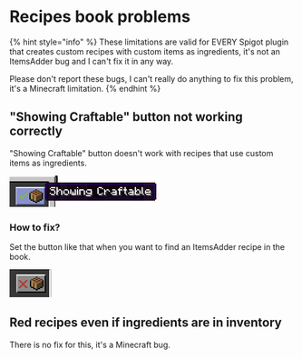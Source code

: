 # Recipes book problems

{% hint style="info" %}
These limitations are valid for EVERY Spigot plugin that creates custom recipes with custom items as ingredients, it's not an ItemsAdder bug and I can't fix it in any way.

Please don't report these bugs, I can't really do anything to fix this problem, it's a Minecraft limitation.
{% endhint %}

## "Showing Craftable" button not working correctly

"Showing Craftable" button doesn't work with recipes that use custom items as ingredients.

![](<../.gitbook/assets/immagine (148).png>)

### How to fix?

Set the button like that when you want to find an ItemsAdder recipe in the book.

![](<../.gitbook/assets/immagine (157).png>)

## Red recipes even if ingredients are in inventory

There is no fix for this, it's a Minecraft bug.

##
